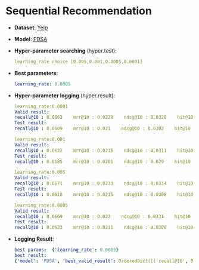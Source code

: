 # Sequential Recommendation

- **Dataset**: [Yelp](../../md/yelp_seq.md)

- **Model**: [FDSA](https://recbole.io/docs/user_guide/model/sequential/fdsa.html)

- **Hyper-parameter searching** (hyper.test):

  ```yaml
  learning_rate choice [0.005,0.001,0.0005,0.0001]
  ```

- **Best parameters**:

  ```yaml
  learning_rate: 0.0005
  ```

- **Hyper-parameter logging** (hyper.result):

  ```yaml
  learning_rate:0.0001
  Valid result:
  recall@10 : 0.0663    mrr@10 : 0.0228    ndcg@10 : 0.0328    hit@10 : 0.0663    precision@10 : 0.0066
  Test result:
  recall@10 : 0.0609    mrr@10 : 0.021    ndcg@10 : 0.0302    hit@10 : 0.0609    precision@10 : 0.0061

  learning_rate:0.001
  Valid result:
  recall@10 : 0.0632    mrr@10 : 0.0216    ndcg@10 : 0.0311    hit@10 : 0.0632    precision@10 : 0.0063
  Test result:
  recall@10 : 0.0585    mrr@10 : 0.0201    ndcg@10 : 0.029    hit@10 : 0.0585    precision@10 : 0.0059

  learning_rate:0.005
  Valid result:
  recall@10 : 0.0671    mrr@10 : 0.0233    ndcg@10 : 0.0334    hit@10 : 0.0671    precision@10 : 0.0067
  Test result:
  recall@10 : 0.0618    mrr@10 : 0.0215    ndcg@10 : 0.0308    hit@10 : 0.0618    precision@10 : 0.0062

  learning_rate:0.0005
  Valid result:
  recall@10 : 0.0669    mrr@10 : 0.023    ndcg@10 : 0.0331    hit@10 : 0.0669    precision@10 : 0.0067
  Test result:
  recall@10 : 0.0623    mrr@10 : 0.0211    ndcg@10 : 0.0306    hit@10 : 0.0623    precision@10 : 0.0062
  ```

- **Logging Result**:

  ```yaml
  best params:  {'learning_rate': 0.0005}
  best result: 
  {'model': 'FDSA', 'best_valid_result': OrderedDict([('recall@10', 0.0669), ('mrr@10', 0.023), ('ndcg@10', 0.0331), ('hit@10', 0.0669), ('precision@10', 0.0067)]), 'test_result': OrderedDict([('recall@10', 0.0623), ('mrr@10', 0.0211), ('ndcg@10', 0.0306), ('hit@10', 0.0623), ('precision@10', 0.0062)])}
  ```
